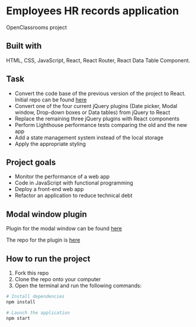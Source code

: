 # Employees HR records application

OpenClassrooms project

## Built with

HTML, CSS, JavaScript, React, React Router, React Data Table Component.

## Task

- Convert the code base of the previous version of the project to React. Initial repo can be found [here](https://github.com/OpenClassrooms-Student-Center/P12_Front-end)
- Convert one of the four current jQuery plugins (Date picker, Modal window, Drop-down boxes or Data tables) from jQuery to React
- Replace the remaining three jQuery plugins with React components
- Perform Lighthouse performance tests comparing the old and the new app
- Add a state management system instead of the local storage
- Apply the appropriate styling

## Project goals

- Monitor the performance of a web app
- Code in JavaScript with functional programming
- Deploy a front-end web app
- Refactor an application to reduce technical debt

## Modal window plugin

Plugin for the modal window can be found [here](https://www.npmjs.com/package/employee-hr-records-application-modal-plugin)

The repo for the plugin is [here](https://github.com/Dimterion/Employee-HR-records-application-modal-plugin)

## How to run the project

1. Fork this repo
2. Clone the repo onto your computer
3. Open the terminal and run the following commands:

```bash
# Install dependencies
npm install

# Launch the application
npm start
```
